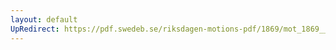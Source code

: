 ```yaml
---
layout: default
UpRedirect: https://pdf.swedeb.se/riksdagen-motions-pdf/1869/mot_1869__ak__00271/mot_1869__ak__00271_002.pdf
---
```

